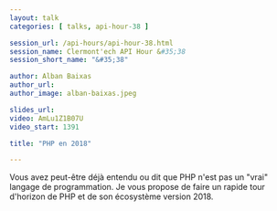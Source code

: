 ```yaml
---
layout: talk
categories: [ talks, api-hour-38 ]

session_url: /api-hours/api-hour-38.html
session_name: Clermont'ech API Hour &#35;38
session_short_name: "&#35;38"

author: Alban Baixas
author_url: 
author_image: alban-baixas.jpeg 

slides_url:
video: AmLu1Z1B07U
video_start: 1391

title: "PHP en 2018"

---
```


Vous avez peut-être déjà entendu ou dit que PHP n'est pas un "vrai" langage de programmation.
Je vous propose de faire un rapide tour d'horizon de PHP et de son écosystème version 2018.

